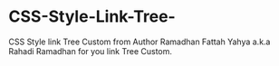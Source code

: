 # CSS-Style-Link-Tree-
CSS Style link Tree Custom from Author Ramadhan Fattah Yahya a.k.a Rahadi Ramadhan for you link Tree Custom.
